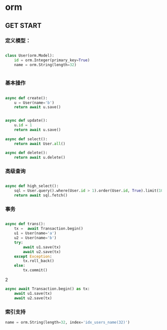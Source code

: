 # orm

## GET START

### 定义模型：

```python

class User(orm.Model):
    id = orm.Integer(primary_key=True)
    name = orm.String(length=32)
    
```

### 基本操作


```python

async def create():
    u = User(name='b')
    return await u.save()


async def update():
    u.id = 1
    return await u.save()
    
async def select():
    return await User.all()
    
async def delete():
    return await u.delete()

```

### 高级查询

```python

async def high_select():
    sql = User.query().where(User.id > 1).order(User.id, True).limit(10)
    return await sql.fetch()

```

### 事务

```python

async def trans():
    tx =  await Transaction.begin()
    u1 = User(name='a')
    u2 = User(name='b')
    try:
        await u1.save(tx)
        await u2.save(tx)
    except Exception:
        tx.roll_back()
    else:
        tx.commit()
```
2
```python
async await Transaction.begin() as tx:
    await u1.save(tx)
    await u2.save(tx)
```


### 索引支持

```python
name = orm.String(length=32, index='idx_users_name(32)')

```
